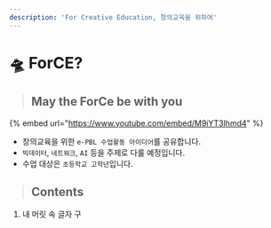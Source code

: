 ```yaml
---
description: 'For Creative Education, 창의교육을 위하여'
---
```


# 🛸 ForCE?

> ## May the ForCe be with you

{% embed url="https://www.youtube.com/embed/M9iYT3lhmd4" %}

* 창의교육을 위한 `e-PBL 수업활동 아이디어`를 공유합니다. 
* `빅데이터`, `네트워크`, `AI` 등을 주제로 다룰 예정입니다. 
* 수업 대상은 `초등학교 고학년`입니다. 

> ## Contents

1. 내 머릿 속 글자 구

